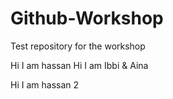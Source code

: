 # Github-Workshop
Test repository for the workshop

Hi I am hassan
Hi I am Ibbi & Aina

Hi I am hassan 2
